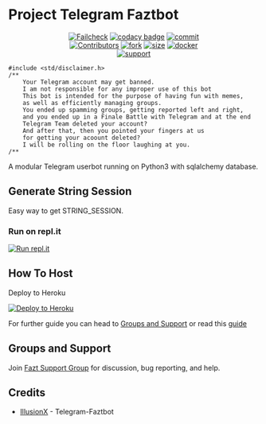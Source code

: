 # Project Telegram Faztbot

<p align="center">
    <a href="https://github.com/mythex09/Faztbot/actions?query=workflow%3AFailCheck" > <img src="https://img.shields.io/github/workflow/status/mythex09/Faztbot/FailCheck/main?style=for-the-badge&logo=github-actions&logoColor=white" alt="Failcheck" /></a>
    <a href="https://www.codacy.com/manual/mythex09/Faztbot?utm_source=github.com&utm_medium=referral&utm_content=mythex09/Faztbot&utm_campaign=Badge_Grade"><img src="https://img.shields.io/codacy/grade/c460544d68334a51b84c83ce8d3a1e98?style=for-the-badge&logo=codacy" alt="codacy badge" /></a>
    <a href="https://github.com/mythex09/Faztbot/commits/main"><img src="https://img.shields.io/github/last-commit/mythex09/Faztbot/main?style=for-the-badge&logo=github" alt="commit" /></a></br>
    <a href="https://github.com/mythex09/Faztbot/graphs/contributors"><img src="https://img.shields.io/github/contributors-anon/mythex09/Faztbot?style=for-the-badge&logo=github" alt="Contributors" /></a>
    <a href="https://github.com/mythex09/Faztbot/network/members"><img src="https://img.shields.io/github/forks/mythex09/Faztbot?label=Fork&style=for-the-badge&logo=github" alt="fork" /></a>
    <a href="https://github.com/mythex09/Faztbot"><img src="https://img.shields.io/github/repo-size/mythex09/Faztbot?style=for-the-badge&logo=github" alt="size" /></a>
    <a href="https://hub.docker.com/r/mythex09/Faztbot"> <img src="https://img.shields.io/docker/image-size/mrmiss/Faztbot/latest?color=red&label=Docker%20Size&style=for-the-badge&logo=docker&logoColor=white" alt="docker" /></a></br>
    <a href="https://t.me/op_squad"> <img src="https://img.shields.io/badge/telegram-Support_Group-blue?style=social&logo=telegram" alt="support" /></a>
</p>

```
#include <std/disclaimer.h>
/**
    Your Telegram account may get banned.
    I am not responsible for any improper use of this bot
    This bot is intended for the purpose of having fun with memes,
    as well as efficiently managing groups.
    You ended up spamming groups, getting reported left and right,
    and you ended up in a Finale Battle with Telegram and at the end
    Telegram Team deleted your account?
    And after that, then you pointed your fingers at us
    for getting your acoount deleted?
    I will be rolling on the floor laughing at you.
/**
```

A modular Telegram userbot running on Python3 with sqlalchemy database.

## Generate String Session

Easy way to get STRING_SESSION.

### Run on repl.it

[![Run repl.it](https://img.shields.io/badge/run-string__session.py-blue?style=for-the-badge&logo=repl.it)](https://replit.com/@KeselekPermen/userbutt)

## How To Host

Deploy to Heroku

<p><a href="https://heroku.com/deploy?template=https://github.com/mythex09/Faztbot/tree/main"> <img src="https://www.herokucdn.com/deploy/button.svg" alt="Deploy to Heroku" target="_blank" /></a></p>

For further guide you can head to [Groups and Support](https://github.com/mythex09/Faztbot#Groups-and-support) or read this [guide](https://telegra.ph/Host-a-Telegram-Userbot-05-07)

## Groups and Support

Join [Fazt Support Group](https://t.me/op_squad) for discussion, bug reporting, and help.

## Credits

* [IllusionX](https://t.me/burst_x_fire) - Telegram-Faztbot
